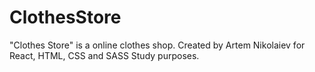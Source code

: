 # ClothesStore

"Clothes Store" is a online clothes shop.
Created by Artem Nikolaiev for React, HTML, CSS and SASS Study purposes.
